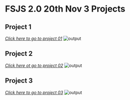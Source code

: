 # FSJS 2.0 20th Nov 3 Projects

## Project 1
*[Click here to go to project 01](./FSJS%202.0%20Project%2001/)*
![output](https://user-images.githubusercontent.com/110087385/208147353-5854e8f4-8236-410b-bfcf-6818fa81917c.png)

## Project 2
*[Click here ot go to project 02](./FSJS%202.0%20Project%2002/)*
![output](https://user-images.githubusercontent.com/110087385/208147371-2358d879-5a97-408b-a553-d92e05b92034.png)

## Project 3
*[Click here to go to project 03](./FSJS%202.0%20Project%2003/)*
![output](https://user-images.githubusercontent.com/110087385/208147399-7a38241c-935b-49f4-a4dd-a9a8d868991f.png)